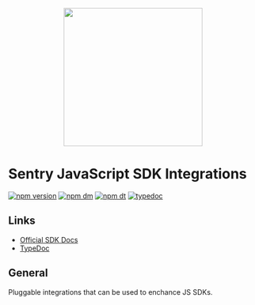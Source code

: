 <p align="center">
  <a href="https://sentry.io" target="_blank" align="center">
    <img src="https://sentry-brand.storage.googleapis.com/sentry-logo-black.png" width="280">
  </a>
  <br />
</p>

# Sentry JavaScript SDK Integrations

[![npm version](https://img.shields.io/npm/v/@sentry/integrations.svg)](https://www.npmjs.com/package/@sentry/integrations)
[![npm dm](https://img.shields.io/npm/dm/@sentry/integrations.svg)](https://www.npmjs.com/package/@sentry/integrations)
[![npm dt](https://img.shields.io/npm/dt/@sentry/integrations.svg)](https://www.npmjs.com/package/@sentry/integrations)
[![typedoc](https://img.shields.io/badge/docs-typedoc-blue.svg)](http://getsentry.github.io/sentry-javascript/)

## Links

- [Official SDK Docs](https://docs.sentry.io/quickstart/)
- [TypeDoc](http://getsentry.github.io/sentry-javascript/)

## General

Pluggable integrations that can be used to enchance JS SDKs.
